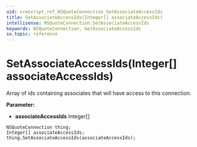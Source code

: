 ```yaml
---
uid: crmscript_ref_NSQuoteConnection_SetAssociateAccessIds
title: SetAssociateAccessIds(Integer[] associateAccessIds)
intellisense: NSQuoteConnection.SetAssociateAccessIds
keywords: NSQuoteConnection, GetAssociateAccessIds
so.topic: reference
---
```


# SetAssociateAccessIds(Integer[] associateAccessIds)

Array of ids containing associates that will have access to this connection.

**Parameter:** 
* **associateAccessIds** Integer[]

```crmscript
NSQuoteConnection thing;
Integer[] associateAccessIds;
thing.SetAssociateAccessIds(associateAccessIds);
```

